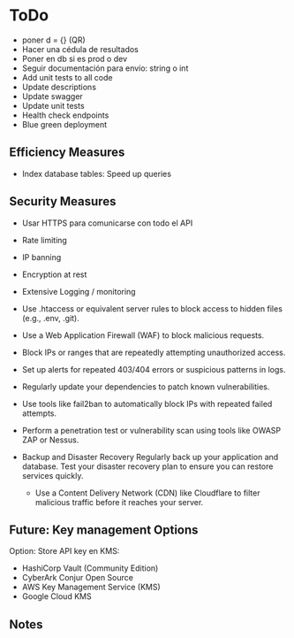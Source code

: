# ToDo

- poner d = {} (QR)
- Hacer una cédula de resultados
- Poner en db si es prod o dev
- Seguir documentación para envío: string o int
- Add unit tests to all code
- Update descriptions
- Update swagger
- Update unit tests
- Health check endpoints
- Blue green deployment

## Efficiency Measures

- Index database tables: Speed up queries

## Security Measures

- Usar HTTPS para comunicarse con todo el API
- Rate limiting
- IP banning
- Encryption at rest
- Extensive Logging / monitoring

- Use .htaccess or equivalent server rules to block access to hidden files (e.g., .env, .git).
- Use a Web Application Firewall (WAF) to block malicious requests.
- Block IPs or ranges that are repeatedly attempting unauthorized access.
- Set up alerts for repeated 403/404 errors or suspicious patterns in logs.
- Regularly update your dependencies to patch known vulnerabilities.
- Use tools like fail2ban to automatically block IPs with repeated failed attempts.
- Perform a penetration test or vulnerability scan using tools like OWASP ZAP or Nessus.
- Backup and Disaster Recovery
  Regularly back up your application and database.
  Test your disaster recovery plan to ensure you can restore services quickly.
  - Use a Content Delivery Network (CDN) like Cloudflare to filter malicious traffic before it reaches your server.

## Future: Key management Options

Option: Store API key en KMS:

- HashiCorp Vault (Community Edition)
- CyberArk Conjur Open Source
- AWS Key Management Service (KMS)
- Google Cloud KMS

## Notes

